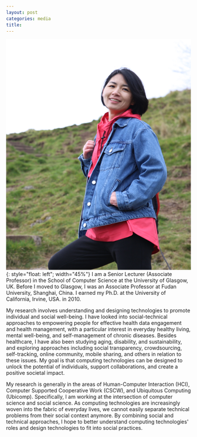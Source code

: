 ```yaml
---
layout: post
categories: media
title: 
---
```

 ![my profile image](assets/pink.jpg){: style="float: left"; width="45%"} 
 I am a Senior Lecturer (Associate Professor) in the School of Computer Science at the University of Glasgow, UK. Before I moved to Glasgow, I was an Associate Professor at Fudan University, Shanghai, China. I earned my Ph.D. at the University of California, Irvine, USA. in 2010.

My research involves understanding and designing technologies to promote individual and social well-being. I have looked into social-technical approaches to empowering people for effective health data engagement and health management, with a particular interest in everyday healthy living, mental well-being, and self-management of chronic diseases. Besides healthcare, I have also been studying aging, disability, and sustainability, and exploring approaches including social transparency, crowdsourcing, self-tracking, online community, mobile sharing, and others in relation to these issues. My goal is that computing technologies can be designed to unlock the potential of individuals, support collaborations, and create a positive societal impact. 

My research is generally in the areas of Human-Computer Interaction (HCI),  Computer Supported Cooperative Work (CSCW), and Ubiquitous Computing (Ubicomp). Specifically, I am working at the intersection of computer science and social science.  As computing technologies are increasingly woven into the fabric of everyday lives, we cannot easily separate technical problems from their social context anymore. By combining social and technical approaches, I hope to better understand computing technologies' roles and design technologies to fit into social practices.
 

